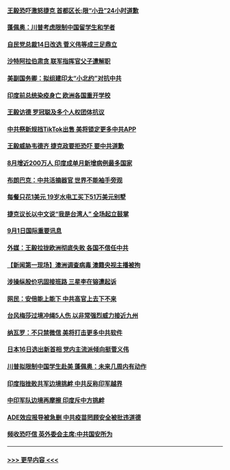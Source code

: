 #### [王毅恐吓激怒捷克 首都区长:限“小丑”24小时道歉](../pages/prog202/a102931422.md?t=09020251) 
#### [蓬佩奥：川普考虑限制中国留学生和学者](../pages/prog202/a102931374.md?t=09020251) 
#### [自民党总裁14日改选 菅义伟等成三足鼎立](../pages/prog202/a102931367.md?t=09020251) 
#### [沙特阿拉伯肃贪 联军指挥官父子遭解职](../pages/prog202/a102931351.md?t=09020251) 
#### [美副国务卿：拟组建印太“小北约”对抗中共](../pages/prog202/a102931361.md?t=09020251) 
#### [印度前总统染疫身亡 欧洲各国重开学校](../pages/prog202/a102931347.md?t=09020251) 
#### [王毅访德 罗冠聪及多个人权团体抗议](../pages/prog202/a102931345.md?t=09020251) 
#### [中共祭新规挡TikTok出售 美将锁定更多中共APP](../pages/prog202/a102931321.md?t=09020251) 
#### [王毅威胁韦德齐 捷克政要拒恐吓 要中共道歉](../pages/prog202/a102931313.md?t=09020251) 
#### [8月增近200万人 印度成单月新增病例最多国家](../pages/prog202/a102931116.md?t=09020251) 
#### [布朗巴克：中共活摘器官 世界不能袖手旁观](../pages/prog202/a102931271.md?t=09020251) 
#### [每餐只花1美元 19岁水电工买下51万美元别墅](../pages/prog202/a102931184.md?t=09020251) 
#### [捷克议长以中文说“我是台湾人” 全场起立鼓掌](../pages/prog202/a102931191.md?t=09020251) 
#### [9月1日国际重要讯息](../pages/prog202/a102931158.md?t=09020251) 
#### [外媒：王毅拉拢欧洲彻底失败 各国不信任中共](../pages/prog202/a102931117.md?t=09020251) 
#### [【新闻第一现场】澳洲调查病毒 澳籍央视主播被拘](../pages/prog202/a102931103.md?t=09020251) 
#### [涉操纵股价巩固接班路 三星李在镕遭起诉](../pages/prog202/a102931091.md?t=09020251) 
#### [网民：安倍能上能下 中共高官上去下不来](../pages/prog202/a102931059.md?t=09020251) 
#### [台风梅莎过境冲绳5人伤 以非常强烈威力接近九州](../pages/prog202/a102931057.md?t=09020251) 
#### [纳瓦罗：不只禁微信 美将打击更多中共软件](../pages/prog202/a102930976.md?t=09020251) 
#### [日本16日选出新首相 党内主流派倾向挺菅义伟](../pages/prog202/a102930914.md?t=09020251) 
#### [川普拟限制中国学生赴美 蓬佩奥：未来几周内有动作](../pages/prog202/a102930887.md?t=09020251) 
#### [印度指挫败共军边境挑衅 中共反称印军越界](../pages/prog202/a102930778.md?t=09020251) 
#### [中印军队边境再摩擦  印度斥中方挑衅](../pages/prog202/a102930758.md?t=09020251) 
#### [ADE效应报导被急删 中共疫苗罔顾安全被批违道德](../pages/prog202/a102930638.md?t=09020251) 
#### [频收恐吓信 英外委会主席:中共国安所为](../pages/prog202/a102930703.md?t=09020251) 

----
#### [ >>> 更早内容 <<< ](../indexes/prog202-earlier.md)
